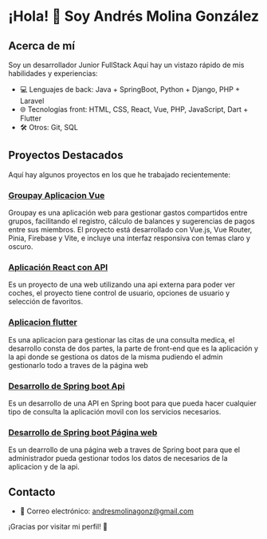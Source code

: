 # ¡Hola! 👋 Soy Andrés Molina González

## Acerca de mí
Soy un desarrollador Junior FullStack Aquí hay un vistazo rápido de mis habilidades y experiencias:

- 💻 Lenguajes de back: Java + SpringBoot, Python + Django, PHP + Laravel
- 🌐 Tecnologías front: HTML, CSS, React, Vue, PHP, JavaScript, Dart + Flutter
- 🛠️ Otros: Git, SQL

## Proyectos Destacados
Aquí hay algunos proyectos en los que he trabajado recientemente:
### [Groupay Aplicacion Vue](https://github.com/AndriuuU/Groupay-Vue)
Groupay es una aplicación web para gestionar gastos compartidos entre grupos, facilitando el registro, cálculo de balances y sugerencias de pagos entre sus miembros. El proyecto está desarrollado con Vue.js, Vue Router, Pinia, Firebase y Vite, e incluye una interfaz responsiva con temas claro y oscuro.

### [Aplicación React con API](https://github.com/AndriuuU/React-Proyecto4-Too-Cars)
Es un proyecto de una web utilizando una api externa para poder ver coches, el proyecto tiene control de usuario, opciones de usuario y selección de favoritos.
### [Aplicacion flutter](https://github.com/AndriuuU/ProyectConsultaAPI/tree/main/consulta_dermatologica)
Es una aplicacion para gestionar las citas de una consulta medica, el desarrollo consta de dos partes, la parte de front-end que es la aplicación y la api donde se gestiona os datos de la misma pudiendo el admin gestionarlo todo a traves de la página web

### [Desarrollo de Spring boot Api](https://github.com/AndriuuU/ProyectConsultaAPI/tree/main/SpringApiConsulta)
Es un desarrollo de una API en Spring boot para que pueda hacer cualquier tipo de consulta la aplicación movil con los servicios necesarios.

### [Desarrollo de Spring boot Página web](https://github.com/AndriuuU/ProyectConsultasWeb)
Es un dearrollo de una página web a traves de Spring boot para que el administrador pueda gestionar todos los datos de necesarios de la aplicacion y de la api.

<!--
## Estadísticas de GitHub
![Estadísticas de GitHub](https://github-readme-stats.vercel.app/api?username=AndriuuU&show_icons=true&theme=radical)
-->

## Contacto
- 📧 Correo electrónico: andresmolinagonz@gmail.com

¡Gracias por visitar mi perfil! 👀
<!--
**AndriuuU/AndriuuU** is a ✨ _special_ ✨ repository because its `README.md` (this file) appears on your GitHub profile.

Here are some ideas to get you started:

- 🔭 I’m currently working on ...
- 🌱 I’m currently learning ...
- 👯 I’m looking to collaborate on ...
- 🤔 I’m looking for help with ...
- 💬 Ask me about ...
- 📫 How to reach me: ...
- 😄 Pronouns: ...
- ⚡ Fun fact: ...
-->
